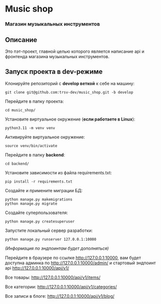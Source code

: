 # Music shop

### Магазин музыкальных инструментов


## Описание

Это пэт-проект, главной целью которого является написание api и 
фронтенда магазина музыкальных инструментов.


## Запуск проекта в dev-режиме
Клонируйте репозиторий с **develop веткой** к себе на машину:
```
git clone git@github.com:trsv-dev/music_shop.git -b develop
```
Перейдите в папку проекта:
```
cd music_shop/
```
Установите виртуальное окружение (**если работаете в Linux**):
```
python3.11 -m venv venv
```
Активируйте виртуальное окружение:
```
source venv/bin/activate
```
Перейдите в папку **backend**:
```
cd backend/
```
Установите зависимости из файла requirements.txt:
```
pip install -r requirements.txt
``` 
Создайте и примените миграции БД:
```
python manage.py makemigrations
python manage.py migrate
```
Создайте суперпользователя:
```
python manage.py createsuperuser
```
Запустите локальный сервер разработки:
```
python manage.py runserver 127.0.0.1:10000
```
_(Информация по эндпоинтам будет дополняться)_

Перейдите в браузере по ссылке http://127.0.0.1:10000, вам будет доступна админка по 
http://127.0.0.1:10000/admin/ и стартовый эндпоинт api http://127.0.0.1:10000/api/v1/

Все товары: http://127.0.0.1:10000/api/v1/items/

Все категории: http://127.0.0.1:10000/api/v1/categories/

Все записи в блоге: http://127.0.0.1:10000/api/v1/blog/